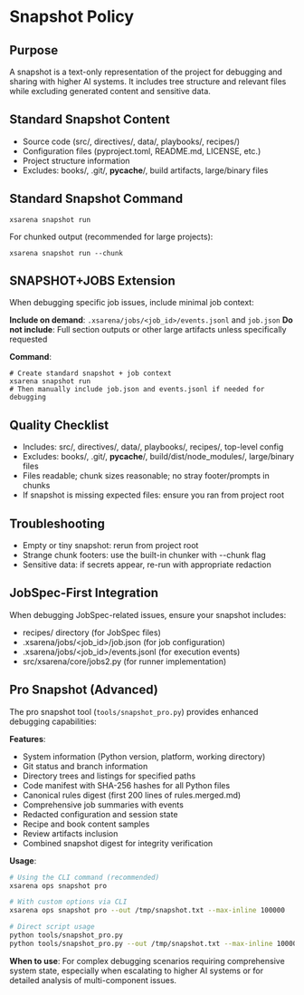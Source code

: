 # Snapshot Policy

## Purpose
A snapshot is a text-only representation of the project for debugging and sharing with higher AI systems. It includes tree structure and relevant files while excluding generated content and sensitive data.

## Standard Snapshot Content
- Source code (src/, directives/, data/, playbooks/, recipes/)
- Configuration files (pyproject.toml, README.md, LICENSE, etc.)
- Project structure information
- Excludes: books/, .git/, __pycache__/, build artifacts, large/binary files

## Standard Snapshot Command
```
xsarena snapshot run
```

For chunked output (recommended for large projects):
```
xsarena snapshot run --chunk
```

## SNAPSHOT+JOBS Extension
When debugging specific job issues, include minimal job context:

**Include on demand**: `.xsarena/jobs/<job_id>/events.jsonl` and `job.json`
**Do not include**: Full section outputs or other large artifacts unless specifically requested

**Command**:
```
# Create standard snapshot + job context
xsarena snapshot run
# Then manually include job.json and events.jsonl if needed for debugging
```

## Quality Checklist
- Includes: src/, directives/, data/, playbooks/, recipes/, top-level config
- Excludes: books/, .git/, __pycache__/, build/dist/node_modules/, large/binary files
- Files readable; chunk sizes reasonable; no stray footer/prompts in chunks
- If snapshot is missing expected files: ensure you ran from project root

## Troubleshooting
- Empty or tiny snapshot: rerun from project root
- Strange chunk footers: use the built-in chunker with --chunk flag
- Sensitive data: if secrets appear, re-run with appropriate redaction

## JobSpec-First Integration
When debugging JobSpec-related issues, ensure your snapshot includes:
- recipes/ directory (for JobSpec files)
- .xsarena/jobs/<job_id>/job.json (for job configuration)
- .xsarena/jobs/<job_id>/events.jsonl (for execution events)
- src/xsarena/core/jobs2.py (for runner implementation)

## Pro Snapshot (Advanced)
The pro snapshot tool (`tools/snapshot_pro.py`) provides enhanced debugging capabilities:

**Features**:
- System information (Python version, platform, working directory)
- Git status and branch information
- Directory trees and listings for specified paths
- Code manifest with SHA-256 hashes for all Python files
- Canonical rules digest (first 200 lines of rules.merged.md)
- Comprehensive job summaries with events
- Redacted configuration and session state
- Recipe and book content samples
- Review artifacts inclusion
- Combined snapshot digest for integrity verification

**Usage**:
```bash
# Using the CLI command (recommended)
xsarena ops snapshot pro

# With custom options via CLI
xsarena ops snapshot pro --out /tmp/snapshot.txt --max-inline 100000

# Direct script usage
python tools/snapshot_pro.py
python tools/snapshot_pro.py --out /tmp/snapshot.txt --max-inline 100000
```

**When to use**: For complex debugging scenarios requiring comprehensive system state, especially when escalating to higher AI systems or for detailed analysis of multi-component issues.
